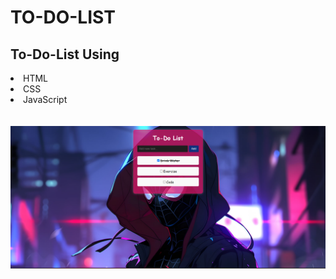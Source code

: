 # TO-DO-LIST
<h2>To-Do-List Using</h2>
<li>HTML</li>
<li>CSS</li>
<li>JavaScript</li>
<br>
<br>
<img src="spidy.png">
